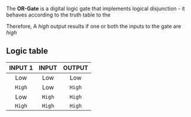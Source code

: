 The **OR-Gate** is a digital logic gate that implements logical
disjunction - it behaves according to the truth table to the

Therefore, A *high* output results if one or both the inputs to the gate are *high*

## Logic table

| INPUT 1 | INPUT | OUTPUT |
| :-----: | :---: | :----: |
| Low | Low | Low |
| `High` | Low | `High` |
| Low | `High` | `High` |
| `High` | `High` | `High` |
